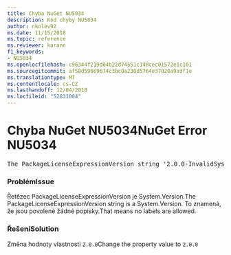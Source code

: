 ```yaml
---
title: Chyba NuGet NU5034
description: Kód chyby NU5034
author: nkolev92
ms.date: 11/15/2018
ms.topic: reference
ms.reviewer: karann
f1_keywords:
- NU5034
ms.openlocfilehash: c96344f219d04b22d74551c148cec01572e1c101
ms.sourcegitcommit: af58d59669674c3bc0a230d5764e37020a9a3f1e
ms.translationtype: MT
ms.contentlocale: cs-CZ
ms.lasthandoff: 12/04/2018
ms.locfileid: "52831004"
---
```

# <a name="nuget-error-nu5034"></a><span data-ttu-id="2a02f-103">Chyba NuGet NU5034</span><span class="sxs-lookup"><span data-stu-id="2a02f-103">NuGet Error NU5034</span></span>
<pre>The PackageLicenseExpressionVersion string '2.0.0-InvalidSystemVersion' is not a valid version.</pre>

### <a name="issue"></a><span data-ttu-id="2a02f-104">Problém</span><span class="sxs-lookup"><span data-stu-id="2a02f-104">Issue</span></span>

<span data-ttu-id="2a02f-105">Řetězec PackageLicenseExpressionVersion je System.Version.</span><span class="sxs-lookup"><span data-stu-id="2a02f-105">The PackageLicenseExpressionVersion string is a System.Version.</span></span> <span data-ttu-id="2a02f-106">To znamená, že jsou povolené žádné popisky.</span><span class="sxs-lookup"><span data-stu-id="2a02f-106">That means no labels are allowed.</span></span>

### <a name="solution"></a><span data-ttu-id="2a02f-107">Řešení</span><span class="sxs-lookup"><span data-stu-id="2a02f-107">Solution</span></span>

<span data-ttu-id="2a02f-108">Změna hodnoty vlastnosti `2.0.0`</span><span class="sxs-lookup"><span data-stu-id="2a02f-108">Change the property value to `2.0.0`</span></span>
